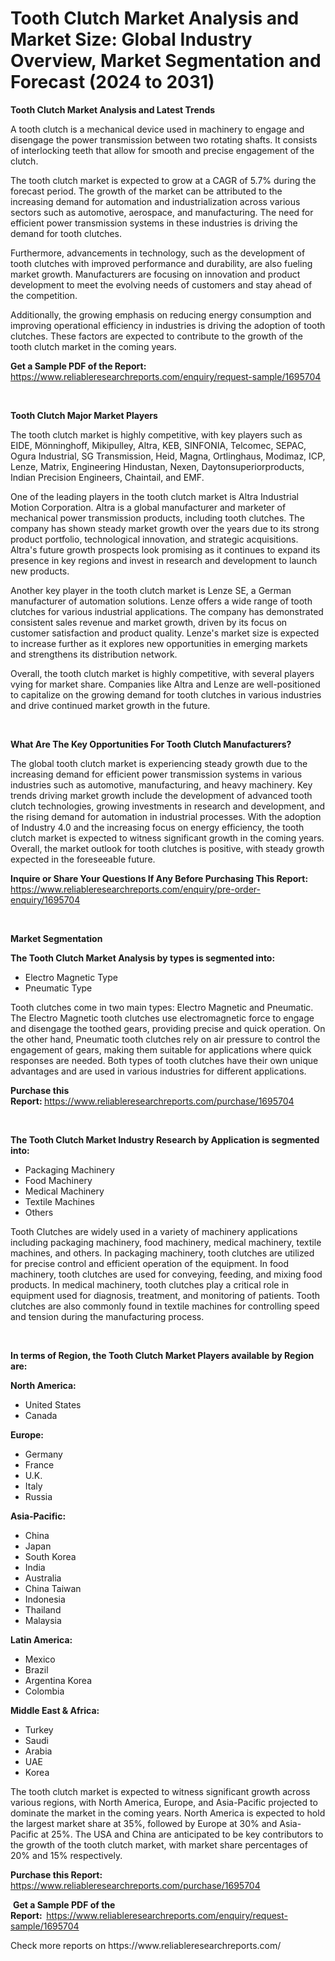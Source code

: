 <p><h1>Tooth Clutch Market Analysis and Market Size: Global Industry Overview, Market Segmentation and Forecast (2024 to 2031)</h1></p><p><strong>Tooth Clutch Market Analysis and Latest Trends</strong></p>
<p><p>A tooth clutch is a mechanical device used in machinery to engage and disengage the power transmission between two rotating shafts. It consists of interlocking teeth that allow for smooth and precise engagement of the clutch.</p><p>The tooth clutch market is expected to grow at a CAGR of 5.7% during the forecast period. The growth of the market can be attributed to the increasing demand for automation and industrialization across various sectors such as automotive, aerospace, and manufacturing. The need for efficient power transmission systems in these industries is driving the demand for tooth clutches.</p><p>Furthermore, advancements in technology, such as the development of tooth clutches with improved performance and durability, are also fueling market growth. Manufacturers are focusing on innovation and product development to meet the evolving needs of customers and stay ahead of the competition.</p><p>Additionally, the growing emphasis on reducing energy consumption and improving operational efficiency in industries is driving the adoption of tooth clutches. These factors are expected to contribute to the growth of the tooth clutch market in the coming years.</p></p>
<p><strong>Get a Sample PDF of the Report:&nbsp;</strong> <a href="https://www.reliableresearchreports.com/enquiry/request-sample/1695704">https://www.reliableresearchreports.com/enquiry/request-sample/1695704</a></p>
<p>&nbsp;</p>
<p><strong>Tooth Clutch Major Market Players</strong></p>
<p><p>The tooth clutch market is highly competitive, with key players such as EIDE, Mönninghoff, Mikipulley, Altra, KEB, SINFONIA, Telcomec, SEPAC, Ogura Industrial, SG Transmission, Heid, Magna, Ortlinghaus, Modimaz, ICP, Lenze, Matrix, Engineering Hindustan, Nexen, Daytonsuperiorproducts, Indian Precision Engineers, Chaintail, and EMF.</p><p>One of the leading players in the tooth clutch market is Altra Industrial Motion Corporation. Altra is a global manufacturer and marketer of mechanical power transmission products, including tooth clutches. The company has shown steady market growth over the years due to its strong product portfolio, technological innovation, and strategic acquisitions. Altra's future growth prospects look promising as it continues to expand its presence in key regions and invest in research and development to launch new products.</p><p>Another key player in the tooth clutch market is Lenze SE, a German manufacturer of automation solutions. Lenze offers a wide range of tooth clutches for various industrial applications. The company has demonstrated consistent sales revenue and market growth, driven by its focus on customer satisfaction and product quality. Lenze's market size is expected to increase further as it explores new opportunities in emerging markets and strengthens its distribution network.</p><p>Overall, the tooth clutch market is highly competitive, with several players vying for market share. Companies like Altra and Lenze are well-positioned to capitalize on the growing demand for tooth clutches in various industries and drive continued market growth in the future.</p></p>
<p>&nbsp;</p>
<p><strong>What Are The Key Opportunities For Tooth Clutch Manufacturers?</strong></p>
<p><p>The global tooth clutch market is experiencing steady growth due to the increasing demand for efficient power transmission systems in various industries such as automotive, manufacturing, and heavy machinery. Key trends driving market growth include the development of advanced tooth clutch technologies, growing investments in research and development, and the rising demand for automation in industrial processes. With the adoption of Industry 4.0 and the increasing focus on energy efficiency, the tooth clutch market is expected to witness significant growth in the coming years. Overall, the market outlook for tooth clutches is positive, with steady growth expected in the foreseeable future.</p></p>
<p><strong>Inquire or Share Your Questions If Any Before Purchasing This Report:</strong> <a href="https://www.reliableresearchreports.com/enquiry/pre-order-enquiry/1695704">https://www.reliableresearchreports.com/enquiry/pre-order-enquiry/1695704</a></p>
<p>&nbsp;</p>
<p><strong>Market Segmentation</strong></p>
<p><strong>The Tooth Clutch Market Analysis by types is segmented into:</strong></p>
<p><ul><li>Electro Magnetic Type</li><li>Pneumatic Type</li></ul></p>
<p><p>Tooth clutches come in two main types: Electro Magnetic and Pneumatic. The Electro Magnetic tooth clutches use electromagnetic force to engage and disengage the toothed gears, providing precise and quick operation. On the other hand, Pneumatic tooth clutches rely on air pressure to control the engagement of gears, making them suitable for applications where quick responses are needed. Both types of tooth clutches have their own unique advantages and are used in various industries for different applications.</p></p>
<p><strong>Purchase this Report:&nbsp;</strong><a href="https://www.reliableresearchreports.com/purchase/1695704">https://www.reliableresearchreports.com/purchase/1695704</a></p>
<p>&nbsp;</p>
<p><strong>The Tooth Clutch Market Industry Research by Application is segmented into:</strong></p>
<p><ul><li>Packaging Machinery</li><li>Food Machinery</li><li>Medical Machinery</li><li>Textile Machines</li><li>Others</li></ul></p>
<p><p>Tooth Clutches are widely used in a variety of machinery applications including packaging machinery, food machinery, medical machinery, textile machines, and others. In packaging machinery, tooth clutches are utilized for precise control and efficient operation of the equipment. In food machinery, tooth clutches are used for conveying, feeding, and mixing food products. In medical machinery, tooth clutches play a critical role in equipment used for diagnosis, treatment, and monitoring of patients. Tooth clutches are also commonly found in textile machines for controlling speed and tension during the manufacturing process.</p></p>
<p>&nbsp;</p>
<p><strong>In terms of Region, the Tooth Clutch Market Players available by Region are:</strong></p>
<p>
    <p> <strong> North America: </strong>
        <ul>
            <li>United States</li>
            <li>Canada</li>
        </ul>
        </p> 
    <p> <strong> Europe: </strong>
        <ul>
            <li>Germany</li>
            <li>France</li>
            <li>U.K.</li>
            <li>Italy</li>
            <li>Russia</li>
        </ul>
        </p> 
    <p> <strong> Asia-Pacific: </strong>
        <ul>
            <li>China</li>
            <li>Japan</li>
            <li>South Korea</li>
            <li>India</li>
            <li>Australia</li>
            <li>China Taiwan</li>
            <li>Indonesia</li>
            <li>Thailand</li>
            <li>Malaysia</li>
        </ul>
        </p> 
    <p> <strong> Latin America: </strong>
        <ul>
            <li>Mexico</li>
            <li>Brazil</li>
            <li>Argentina Korea</li>
            <li>Colombia</li>
        </ul>
        </p> 
    <p> <strong> Middle East & Africa: </strong>
        <ul>
            <li>Turkey</li>
            <li>Saudi</li>
            <li>Arabia</li>
            <li>UAE</li>
            <li>Korea</li>
        </ul>
    </p>
    </p>
<p><p>The tooth clutch market is expected to witness significant growth across various regions, with North America, Europe, and Asia-Pacific projected to dominate the market in the coming years. North America is expected to hold the largest market share at 35%, followed by Europe at 30% and Asia-Pacific at 25%. The USA and China are anticipated to be key contributors to the growth of the tooth clutch market, with market share percentages of 20% and 15% respectively.</p></p>
<p><strong>Purchase this Report: </strong><a href="https://www.reliableresearchreports.com/purchase/1695704">https://www.reliableresearchreports.com/purchase/1695704</a></p>
<p>&nbsp;<strong>Get a Sample PDF of the Report:&nbsp;&nbsp;</strong><a href="https://www.reliableresearchreports.com/enquiry/request-sample/1695704">https://www.reliableresearchreports.com/enquiry/request-sample/1695704</a></p>
<p><strong></strong></p>
<p>Check more reports on https://www.reliableresearchreports.com/</p>